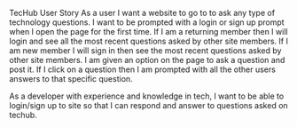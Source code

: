 
TecHub
User Story
As a user I want a website to go to to ask any type of technology questions. I want to be prompted with a login or sign up prompt when I open the page for the first time. If I am a returning member then I will login and see all the most recent questions asked by other site members. If I am new member I will sign in then see the most recent questions asked by other site members. I am given an option on the page to ask a question and post it. If I click on a question then I am prompted with all the other users answers to that specific question.

As a developer with experience and knowledge in tech, I want to be able to login/sign up to site so that I can respond and answer to questions asked on techub.
